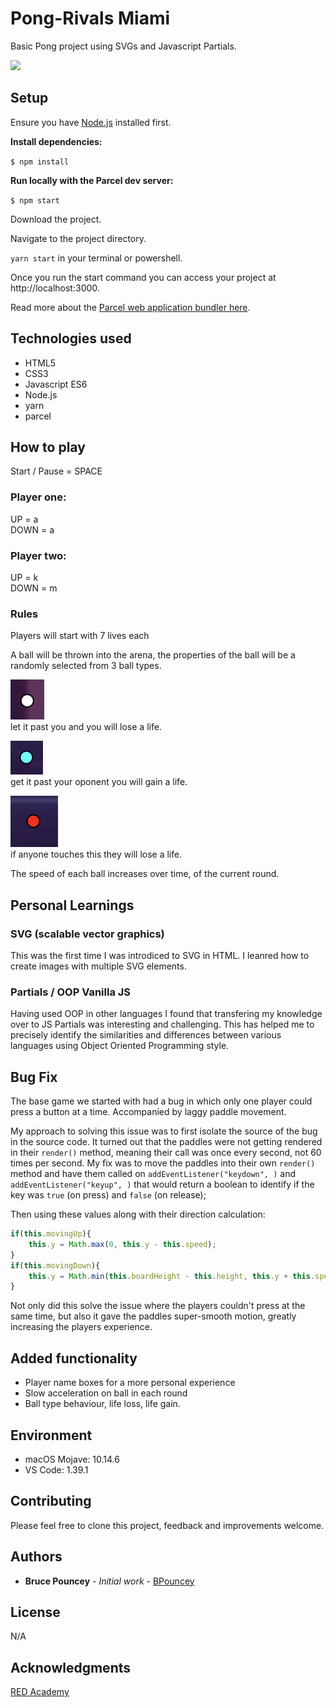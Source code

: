 # Pong-Rivals Miami

Basic Pong project using SVGs and Javascript Partials.

![](ponggif.gif)

## Setup

Ensure you have [Node.js](https://nodejs.org/en/) installed first.

**Install dependencies:**

`$ npm install`

**Run locally with the Parcel dev server:**

`$ npm start`

Download the project.

Navigate to the project directory.

`yarn start` in your terminal or powershell.

Once you run the start command you can access your project at http://localhost:3000.

Read more about the [Parcel web application bundler here](https://parceljs.org/).

## Technologies used
* HTML5
* CSS3
* Javascript ES6
* Node.js
* yarn
* parcel


## How to play 

Start / Pause = SPACE

### Player one:

UP = a <br>
DOWN = a <br>

### Player two:

UP = k <br>
DOWN = m <br>

### Rules

Players will start with 7 lives each<br>

A ball will be thrown into the arena, the properties of the ball will be a randomly selected from 3 ball types.<br>

![White Ball](whiteball.png)<br>
let it past you and you will lose a life.<br>

![Blue Ball](blueball.png)<br>
get it past your oponent you will gain a life.<br>

![Danger Ball](redball.png)<br>
if anyone touches this they will lose a life.<br>

The speed of each ball increases over time, of the current round.<br>

## Personal Learnings

### SVG (scalable vector graphics)
This was the first time I was introdiced to SVG in HTML. I leanred how to create images with multiple SVG elements.

### Partials / OOP Vanilla JS
Having used OOP in other languages I found that transfering my knowledge over to JS Partials was interesting and challenging.
This has helped me to precisely identify the similarities and differences between various languages using Object Oriented Programming style. 

## Bug Fix
The base game we started with had a bug in which only one player could press a button at a time.
Accompanied by laggy paddle movement.

My approach to solving this issue was to first isolate the source of the bug in the source code.
It turned out that the paddles were not getting rendered in their ```render()``` method, meaning their call was once every second, not 60 times per second.
My fix was to move the paddles into their own ```render()``` method and have them called on  ```addEventListener("keydown", )``` and ```addEventListener("keyup", )``` that would return a boolean to identify if the key was ```true``` (on press) and ```false``` (on release);

Then using these values along with their direction calculation:

```javascript
if(this.movingUp){
    this.y = Math.max(0, this.y - this.speed);
}
if(this.movingDown){
    this.y = Math.min(this.boardHeight - this.height, this.y + this.speed);
}
```

Not only did this solve the issue where the players couldn't press at the same time, but also it gave the paddles super-smooth motion, greatly increasing the players experience.

## Added functionality
* Player name boxes for a more personal experience
* Slow acceleration on ball in each round
* Ball type behaviour, life loss, life gain.

## Environment
* macOS Mojave: 10.14.6
* VS Code: 1.39.1

## Contributing
Please feel free to clone this project, feedback and improvements welcome.

## Authors
* **Bruce Pouncey** - *Initial work* - [BPouncey](https://github.com/BPouncey)

## License
N/A

## Acknowledgments

[RED Academy](https://github.com/redacademy)



